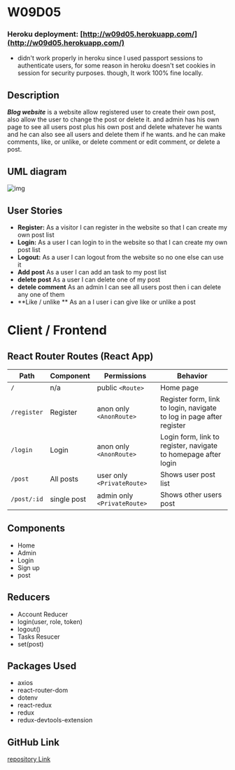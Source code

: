 # W09D05

### Heroku deployment: [http://w09d05.herokuapp.com/](http://w09d05.herokuapp.com/)
 - didn't work properly in heroku since I used passport sessions to authenticate users, for some reason in heroku doesn't set cookies in session for security purposes.
 though, It work 100% fine locally.
 
## Description

**_Blog website_** is a website allow registered user to create their own post, also allow the user to change the post or delete it.
and admin has his own page to see all users post plus his own post and delete whatever he wants and he can also see all users and delete them if he wants.
and he can make comments, like, or unlike, or delete comment or edit comment, or delete a post.

## UML diagram
<img src='https://i.ibb.co/DpPx8Cq/Untitled-Diagram-drawio-2.png' alt='img'/>

## User Stories

- **Register:** As a visitor I can register in the website so that I can create my own post list
- **Login:** As a user I can login to in the website so that I can create my own post list
- **Logout:** As a user I can logout from the website so no one else can use it
- **Add post** As a user I can add an task to my post list
- **delete post** As a user I can delete one of my post
- **detele comment** As an admin I can see all users post then i can delete any one of them
- **Like / unlike ** As an a I user i can give like or unlike a post

# Client / Frontend

## React Router Routes (React App)

| Path        | Component | Permissions                 | Behavior                                                             |
| ----------- | --------- | --------------------------- | -------------------------------------------------------------------- |
| `/`         | n/a       | public `<Route>`            | Home page                                                            |
| `/register` | Register  | anon only `<AnonRoute>`     | Register form, link to login, navigate to log in page after register |
| `/login`    | Login     | anon only `<AnonRoute>`     | Login form, link to register, navigate to homepage after login       |
| `/post`    | All posts     | user only `<PrivateRoute>`  | Shows user post list                                                 |
| `/post/:id` | single post  | admin only `<PrivateRoute>` | Shows other users post                                          |

## Components

- Home
- Admin
- Login
- Sign up
- post

## Reducers

- Account Reducer
- login(user, role, token)
- logout()
- Tasks Resucer
- set(post)



## Packages Used

- axios
- react-router-dom
- dotenv
- react-redux
- redux
- redux-devtools-extension



## GitHub Link

[repository Link](https://github.com/sulaiman122/w09d05)
